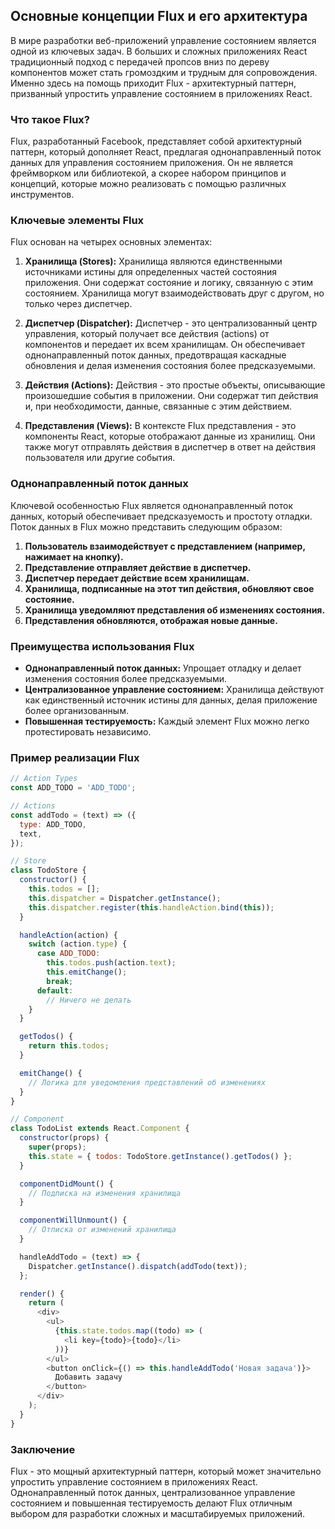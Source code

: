## Основные концепции Flux и его архитектура

В мире разработки веб-приложений управление состоянием является одной из ключевых задач. В больших и сложных приложениях React традиционный подход с передачей пропсов вниз по дереву компонентов может стать громоздким и трудным для сопровождения. Именно здесь на помощь приходит Flux - архитектурный паттерн, призванный упростить управление состоянием в приложениях React.

### Что такое Flux?

Flux, разработанный Facebook, представляет собой архитектурный паттерн, который дополняет React, предлагая однонаправленный поток данных для управления состоянием приложения. Он не является фреймворком или библиотекой, а скорее набором принципов и концепций, которые можно реализовать с помощью различных инструментов.

### Ключевые элементы Flux

Flux основан на четырех основных элементах:

1. **Хранилища (Stores):** Хранилища являются единственными источниками истины для определенных частей состояния приложения. Они содержат состояние и логику, связанную с этим состоянием. Хранилища могут взаимодействовать друг с другом, но только через диспетчер.

2. **Диспетчер (Dispatcher):** Диспетчер - это централизованный центр управления, который получает все действия (actions) от компонентов и передает их всем хранилищам. Он обеспечивает однонаправленный поток данных, предотвращая каскадные обновления и делая изменения состояния более предсказуемыми.

3. **Действия (Actions):** Действия - это простые объекты, описывающие произошедшие события в приложении. Они содержат тип действия и, при необходимости, данные, связанные с этим действием.

4. **Представления (Views):** В контексте Flux представления - это компоненты React, которые отображают данные из хранилищ. Они также могут отправлять действия в диспетчер в ответ на действия пользователя или другие события.

### Однонаправленный поток данных

Ключевой особенностью Flux является однонаправленный поток данных, который обеспечивает предсказуемость и простоту отладки. Поток данных в Flux можно представить следующим образом:

1. **Пользователь взаимодействует с представлением (например, нажимает на кнопку).**
2. **Представление отправляет действие в диспетчер.**
3. **Диспетчер передает действие всем хранилищам.**
4. **Хранилища, подписанные на этот тип действия, обновляют свое состояние.**
5. **Хранилища уведомляют представления об изменениях состояния.**
6. **Представления обновляются, отображая новые данные.**

### Преимущества использования Flux

* **Однонаправленный поток данных:** Упрощает отладку и делает изменения состояния более предсказуемыми.
* **Централизованное управление состоянием:** Хранилища действуют как единственный источник истины для данных, делая приложение более организованным.
* **Повышенная тестируемость:** Каждый элемент Flux можно легко протестировать независимо.

### Пример реализации Flux

```javascript
// Action Types
const ADD_TODO = 'ADD_TODO';

// Actions
const addTodo = (text) => ({
  type: ADD_TODO,
  text,
});

// Store
class TodoStore {
  constructor() {
    this.todos = [];
    this.dispatcher = Dispatcher.getInstance();
    this.dispatcher.register(this.handleAction.bind(this));
  }

  handleAction(action) {
    switch (action.type) {
      case ADD_TODO:
        this.todos.push(action.text);
        this.emitChange();
        break;
      default:
        // Ничего не делать
    }
  }

  getTodos() {
    return this.todos;
  }

  emitChange() {
    // Логика для уведомления представлений об изменениях
  }
}

// Component
class TodoList extends React.Component {
  constructor(props) {
    super(props);
    this.state = { todos: TodoStore.getInstance().getTodos() };
  }

  componentDidMount() {
    // Подписка на изменения хранилища
  }

  componentWillUnmount() {
    // Отписка от изменений хранилища
  }

  handleAddTodo = (text) => {
    Dispatcher.getInstance().dispatch(addTodo(text));
  };

  render() {
    return (
      <div>
        <ul>
          {this.state.todos.map((todo) => (
            <li key={todo}>{todo}</li>
          ))}
        </ul>
        <button onClick={() => this.handleAddTodo('Новая задача')}>
          Добавить задачу
        </button>
      </div>
    );
  }
}
```

### Заключение

Flux - это мощный архитектурный паттерн, который может значительно упростить управление состоянием в приложениях React. Однонаправленный поток данных, централизованное управление состоянием и повышенная 
тестируемость делают Flux отличным выбором для разработки сложных и масштабируемых приложений.
